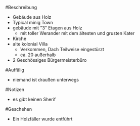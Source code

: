 #Beschreibung
- Gebäude aus Holz
- Typical minig Town
- gebäude mit "3" Etagen aus Holz
	- mit toller Werander mit dem ältesten und grusten Kater
- Kirche
- alte kolonial Villa
	- Verkommen, Dach Teilweise eingestürzt
	- ca. 20 außerhalb
- 2 Geschössiges Bürgermeisterbüro

#Auffälig
- niemand ist draußen unterwegs

#Notizen 
- es gibt keinen Sherif

#Geschehen
- Ein Holzfäller wurde entführt
